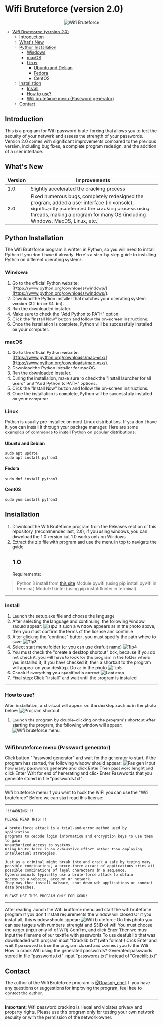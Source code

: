 # Wifi Bruteforce (version 2.0)

<div align="center">
  <img src="Photos_for_README/Wifi-bruteforce-logo.png" alt="Wifi Bruteforce">
</div>

- [Wifi Bruteforce (version 2.0)](#wifi-bruteforce-version-20)
  - [Introduction](#introduction)
  - [What's New](#whats-new)
  - [Python Installation](#python-installation)
    - [Windows](#windows)
    - [macOS](#macos)
    - [Linux](#linux)
      - [Ubuntu and Debian](#ubuntu-and-debian)
      - [Fedora](#fedora)
      - [CentOS](#centos)
  - [Installation](#installation)
    - [Install](#install)
    - [How to use?](#how-to-use)
    - [Wifi bruteforce menu (Password generator)](#wifi-bruteforce-menu-password-generator)
  - [Contact](#contact)

## Introduction
This is a program for Wifi password brute-forcing that allows you to test the security of your network and assess the strength of your passwords. Version 2.0 comes with significant improvements compared to the previous version, including bug fixes, a complete program redesign, and the addition of a user interface.

## What's New

| Version | Improvements|
|--------|----------------------------------------------|
| 1.0    | Slightly accelerated the cracking process     |
| 2.0    | Fixed numerous bugs, completely redesigned the program, added a user interface (in console), significantly accelerated the cracking process using threads, making a program for many OS (including Windows, MacOS, Linux, etc.)|

## Python Installation

The Wifi Bruteforce program is written in Python, so you will need to install Python if you don't have it already. Here's a step-by-step guide to installing Python on different operating systems:

### Windows

1. Go to the official Python website: [https://www.python.org/downloads/windows/](https://www.python.org/downloads/windows/).
2. Download the Python installer that matches your operating system version (32-bit or 64-bit).
3. Run the downloaded installer.
4. Make sure to check the "Add Python to PATH" option.
5. Click the "Install Now" button and follow the on-screen instructions.
6. Once the installation is complete, Python will be successfully installed on your computer.

### macOS

1. Go to the official Python website: [https://www.python.org/downloads/mac-osx/](https://www.python.org/downloads/mac-osx/).
2. Download the Python installer for macOS.
3. Run the downloaded installer.
4. During the installation, make sure to check the "Install launcher for all users" and "Add Python to PATH" options.
5. Click the "Install Now" button and follow the on-screen instructions.
6. Once the installation is complete, Python will be successfully installed on your computer.

### Linux

Python is usually pre-installed on most Linux distributions. If you don't have it, you can install it through your package manager. Here are some examples of commands to install Python on popular distributions:

#### Ubuntu and Debian

    sudo apt update
    sudo apt install python3

#### Fedora

    sudo dnf install python3

#### CentOS

    sudo yum install python3

## Installation
1. Download the Wifi Bruteforce program from the Releases section of this repository. (recommended last, 2.0), if you using windows, you can download the 1.0 version but 1.0 works only on Windows 
2. Extract the zip file with program and use the menu in top to navigate the guide
    ## 1.0
     Requirements:
> Python 3 install from [this site](https://python.org)
> Module pywifi (using pip install pywifi in terminal)
> Module tkinter (using pip install tkinter in terminal)
***
### Install
1. Launch the setup.exe file and choose the language
2. After selecting the language and continuing, the following window should appear:
![Tip2](Photos_for_README/Setup1.png)
If such a window appears as in the photo above, then you must confirm the terms of the license and continue
3. After clicking the "continue" button, you must specify the path where to save
![Tip3](Photos_for_README/Setup2.png)
4. Select start menu folder (or you can use deafult name)
![Tip4](Photos_for_README/Setup3.png)
5. You must check the "create a desktop shortcut" box, because if you do not check it, you will have to look for the program in the folder where you installed it, if you have checked it, then a shortcut to the program will appear on your desktop. Do as in the photo
![Tip5](Photos_for_README/Setup4.png)
6. Check if everything you specified is correct
![Last step](Photos_for_README/Setup5.png)
7. Final step: Click "install" and wait until the program is installed
***
### How to use?
After installation, a shortcut will appear on the desktop such as in the photo below:
![Program shortcut](Photos_for_README/Program's%20shortcut.png)
1. Launch the program by double-clicking on the program's shortcut
After starting the program, the following window will appear:
![Wifi bruteforce menu](Photos_for_README/Wifi%20bruteforce%20menu%20pic1.png)
***
### Wifi bruteforce menu (Password generator)
Click button "Password generator" and wait for the generator to start, if the program has started, the following window should appear:
![Pas gen](Photos_for_README/Pas%20gen%20pic%201.png)
Input how many passwords generate and click Enter
Then password lenght and click Enter
Wait for end of henerating and click Enter
Paswwords that you generate stored in file "passwords.txt"
***
Wifi bruteforce menu
If you want to hack the WIFI you can use the "Wifi bruteforce"
Before we can start read this license:
***
    !!!WARNING!!!

    PLEASE READ THIS!!!

    A brute-force attack is a trial-and-error method used by
    application
    programs to decode login information and encryption keys to use them to gain 
    unauthorized access to systems. 
    Using brute force is an exhaustive effort rather than employing intellectual strategies.

    Just as a criminal might break into and crack a safe by trying many 
    possible combinations, a brute-force attack of applications tries all 
    possible combinations of legal characters in a sequence. 
    Cybercriminals typically use a brute-force attack to obtain 
    access to a website, account or network. 
    They may then install malware, shut down web applications or conduct data breaches.

    PLEASE USE THIS PROGRAM ONLY FOR GOOD!
***
After reading launch the Wifi brutforce menu and start the wifi bruteforce program
If you don't install requirements the window will closed
Or if you install all, this window should appear:
![Wifi bruteforce](Photos_for_README/Wifi%20bruteforce.png)
On this photo you can see targets with numbers, strenght and SSID of wifi
You must choose the target (input only № of Wifi)
Confirm, and click Enter
Then we must input the filename of our textfile with passwords
To use deafult lib that was downloaded with program input "Cracklib.txt" (with format!)
Click Enter and wait
If password is true the program closed and connect you to the Wifi
How to crack Wifi using the generated passwords?
Generated passwords stored in file "passwords.txt"
Input "passwords.txt" instead of "Cracklib.txt"

## Contact

The author of the Wifi Bruteforce program is [@Opasniy_chel](https://t.me/Opasniy_chel). If you have any questions or suggestions for improving the program, feel free to contact the author.

---

**Important**: Wifi password cracking is illegal and violates privacy and property rights. Please use this program only for testing your own network security or with the permission of the network owner.
